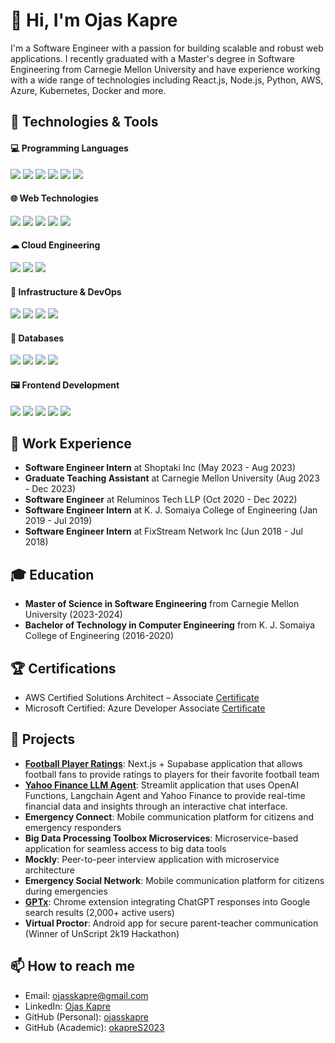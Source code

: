 # 👋 Hi, I'm Ojas Kapre

I'm a Software Engineer with a passion for building scalable and robust web applications. I recently graduated with a Master's degree in Software Engineering from Carnegie Mellon University and have experience working with a wide range of technologies including React.js, Node.js, Python, AWS, Azure, Kubernetes, Docker and more.

## 🔧 Technologies & Tools

#### 💻 Programming Languages
![](https://img.shields.io/badge/Code-Python-blue)
![](https://img.shields.io/badge/Code-JavaScript-yellow)
![](https://img.shields.io/badge/Code-TypeScript-blue)
![](https://img.shields.io/badge/Code-SQL-blue)
![](https://img.shields.io/badge/Code-Go-lightblue)
![](https://img.shields.io/badge/Code-Java-red)

#### 🌐 Web Technologies
![](https://img.shields.io/badge/Web-React.js-blue)
![](https://img.shields.io/badge/Web-Vue.js-green)
![](https://img.shields.io/badge/Web-Node.js-lightgreen)
![](https://img.shields.io/badge/Web-Flask-black)
![](https://img.shields.io/badge/Web-Streamlit-yellow)

#### ☁ Cloud Engineering
![](https://img.shields.io/badge/AWS-black?logo=amazonaws&logoColor=orange)
![](https://img.shields.io/badge/GCP-black?logo=googlecloud&logoColor=blue)
![](https://img.shields.io/badge/Azure-black?logo=microsoftazure&logoColor=blue)

#### 🚢 Infrastructure & DevOps
![](https://img.shields.io/badge/DevOps-Docker-blue)
![](https://img.shields.io/badge/DevOps-Kubernetes-lightblue)
![](https://img.shields.io/badge/DevOps-Terraform-purple)
![](https://img.shields.io/badge/DevOps-Git-black)

#### 💾 Databases
![](https://img.shields.io/badge/DB-PostgreSQL-blue)
![](https://img.shields.io/badge/DB-MongoDB-green)
![](https://img.shields.io/badge/DB-MySQL-blue)
![](https://img.shields.io/badge/DB-Elasticsearch-lightblue)

#### 🖼 Frontend Development
![](https://img.shields.io/badge/Frontend-HTML5-orange)
![](https://img.shields.io/badge/Frontend-CSS3-blue)
![](https://img.shields.io/badge/Frontend-Tailwind-blue)
![](https://img.shields.io/badge/Frontend-Redux-purple)
![](https://img.shields.io/badge/Frontend-Storybook-red)

## 💼 Work Experience

- **Software Engineer Intern** at Shoptaki Inc (May 2023 - Aug 2023)
- **Graduate Teaching Assistant** at Carnegie Mellon University (Aug 2023 - Dec 2023)
- **Software Engineer** at Reluminos Tech LLP (Oct 2020 - Dec 2022)
- **Software Engineer Intern** at K. J. Somaiya College of Engineering (Jan 2019 - Jul 2019)
- **Software Engineer Intern** at FixStream Network Inc (Jun 2018 - Jul 2018)

## 🎓 Education

- **Master of Science in Software Engineering** from Carnegie Mellon University (2023-2024)
- **Bachelor of Technology in Computer Engineering** from K. J. Somaiya College of Engineering (2016-2020)

## 🏆 Certifications

- AWS Certified Solutions Architect – Associate [Certificate](https://www.credly.com/badges/616003cd-7970-4b8d-81ef-bf78cfe16143/public_url)
- Microsoft Certified: Azure Developer Associate [Certificate](https://learn.microsoft.com/en-us/users/ojaskapre/credentials/63584507b7bd09d3)

## 🚀 Projects

- **[Football Player Ratings](https://github.com/ojasskapre/player-ratings)**: Next.js + Supabase application that allows football fans to provide ratings to players for their favorite football team
- **[Yahoo Finance LLM Agent](https://github.com/ojasskapre/yahoo-finance-llm-agent)**: Streamlit application that uses OpenAI Functions, Langchain Agent and Yahoo Finance to provide real-time financial data and insights through an interactive chat interface.
- **Emergency Connect**: Mobile communication platform for citizens and emergency responders
- **Big Data Processing Toolbox Microservices**: Microservice-based application for seamless access to big data tools
- **Mockly**: Peer-to-peer interview application with microservice architecture
- **Emergency Social Network**: Mobile communication platform for citizens during emergencies
- **[GPTx](https://github.com/sarveshkapre/gptx)**: Chrome extension integrating ChatGPT responses into Google search results (2,000+ active users)
- **Virtual Proctor**: Android app for secure parent-teacher communication (Winner of UnScript 2k19 Hackathon)

## 📫 How to reach me

- Email: ojasskapre@gmail.com
- LinkedIn: [Ojas Kapre](https://www.linkedin.com/in/ojasskapre/)
- GitHub (Personal): [ojasskapre](https://github.com/ojasskapre/)
- GitHub (Academic): [okapreS2023](https://github.com/okapreS2023/)
